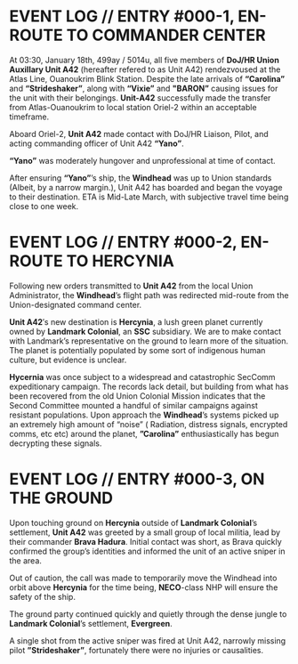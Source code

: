 # EVENT LOG // ENTRY #000-1, EN-ROUTE TO COMMANDER CENTER

At 03:30, January 18th, 499ay / 5014u, all five members of **DoJ/HR Union Auxillary Unit A42** (hereafter refered to as Unit A42) rendezvoused at the Atlas Line, Ouanoukrim Blink Station. Despite the late arrivals of **“Carolina”** and **“Strideshaker”**, along with **“Vixie”** and **"BARON”** causing issues for the unit with their belongings. **Unit-A42** successfully made the transfer from Atlas-Ouanoukrim to local station Oriel-2 within an acceptable timeframe.

Aboard Oriel-2, **Unit A42** made contact with DoJ/HR Liaison, Pilot, and acting commanding officer of Unit A42 **“Yano”**.

**“Yano”** was moderately hungover and unprofessional at time of contact.

After ensuring **“Yano”**’s ship, the **Windhead** was up to Union standards (Albeit, by a narrow margin.), Unit A42 has boarded and began the voyage to their destination. ETA is Mid-Late March, with subjective travel time being close to one week.

# EVENT LOG // ENTRY #000-2, EN-ROUTE TO HERCYNIA

Following new orders transmitted to **Unit A42** from the local Union Administrator, the **Windhead**’s flight path was redirected mid-route from the Union-designated command center. 

**Unit A42**′s new destination is **Hercynia**, a lush green planet currently owned by **Landmark Colonial**, an **SSC** subsidiary. We are to make contact with Landmark’s representative on the ground to learn more of the situation. The planet is potentially populated by some sort of indigenous human culture, but evidence is unclear.

**Hycernia** was once subject to a widespread and catastrophic SecComm expeditionary campaign. The records lack detail, but building from what has been recovered from the old Union Colonial Mission indicates that the Second Committee mounted a handful of similar campaigns against resistant populations. Upon approach the **Windhead**’s systems picked up an extremely high amount of “noise” ( Radiation, distress signals, encrypted comms, etc etc)  around the planet, **”Carolina”** enthusiastically has begun decrypting these signals.

# EVENT LOG // ENTRY #000-3, ON THE GROUND

Upon touching ground on **Hercynia** outside of **Landmark Colonial**’s settlement, **Unit A42** was greeted by a small group of local militia, lead by their commander **Brava Hadura**. Initial contact was short, as Brava quickly confirmed the group’s identities and informed the unit of an active sniper in the area.

Out of caution, the call was made to temporarily move the Windhead into orbit above **Hercynia** for the time being, **NECO**-class NHP will ensure the safety of the ship.

The ground party continued quickly and quietly through the dense jungle to **Landmark Colonial**’s settlement, **Evergreen**.

A single shot from the active sniper was fired at Unit A42, narrowly missing pilot **”Strideshaker”**, fortunately there were no injuries or causalities.
